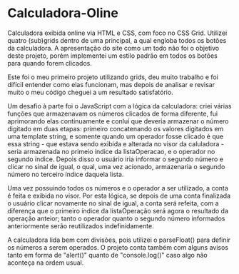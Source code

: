 # Calculadora-Oline
Calculadora exibida online via HTML e CSS, com foco no CSS Grid. Utilizei quatro (sub)grids dentro de uma principal, a qual engloba todos os botões da calculadora.
A apresentação do site como um todo não foi o objetivo deste projeto, porém implementei um estilo padrão em todos os botões para quando forem clicados.

Este foi o meu primeiro projeto utilizando grids, deu muito trabalho e foi difícil entender como elas funcionam, mas depois de analisar e revisar muito o meu código
cheguei a um resultado satisfatório.

Um desafio à parte foi o JavaScript com a lógica da calculadora: criei várias funções que armazenavam os números clicados de forma diferente, fui aprimorando elas
continuamente e conluí que deveria armazenar o número digitado em duas etapas: primeiro concatenando os valores digitados em uma template string, e somente quando um
operador fosse clicado é que essa string - que estava sendo exibida e alterada no visor da caluladora - seria armazenada no primeio índice da listaOperacao, e o operador
no segundo índice. Depois disso o usuário iria informar o segundo número e clicar no sinal de igual, o qual, uma vez acionado, armazenaria o segundo número no
terceiro índice daquela lista.

Uma vez possuindo todos os números e o operador a ser utilizado, a conta é feita e exibida no visor. Por esta lógica, se depois de uma conta finalizada o usuário clicar
novamente no sinal de igual, a conta será refeita, com a diferença que o primeiro índice da listaOperação será agora o resultado da operação anteior; tanto o operador
quanto o segundo número informados anteriormente serão reutilizados indefinidamente.

A calculadora lida bem com divisões, pois utilizei o parseFloat() para definir os números a serem operados. O projeto conta também com alguns avisos tanto em forma de
"alert()" quanto de "console.log()" caso algo não aconteça na ordem usual.
